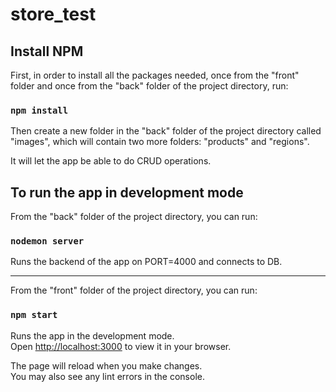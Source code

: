 # store_test

## Install NPM

First, in order to install all the packages needed, once from the "front" folder and once from the "back" folder of the project directory, run:

### `npm install`

Then create a new folder in the "back" folder of the project directory called "images", which will contain two more folders: "products" and "regions".

It will let the app be able to do CRUD operations.

## To run the app in development mode

From the "back" folder of the project directory, you can run:

### `nodemon server`

Runs the backend of the app on PORT=4000 and connects to DB.

---

From the "front" folder of the project directory, you can run:

### `npm start`

Runs the app in the development mode.\
Open [http://localhost:3000](http://localhost:3000) to view it in your browser.

The page will reload when you make changes.\
You may also see any lint errors in the console.
